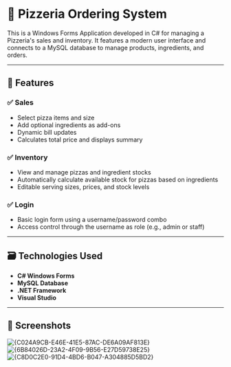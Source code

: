 # 🍕 Pizzeria Ordering System

This is a Windows Forms Application developed in C# for managing a Pizzeria's sales and inventory. It features a modern user interface and connects to a MySQL database to manage products, ingredients, and orders.

---

## 🔧 Features

### ✅ Sales
- Select pizza items and size
- Add optional ingredients as add-ons
- Dynamic bill updates
- Calculates total price and displays summary

### ✅ Inventory
- View and manage pizzas and ingredient stocks
- Automatically calculate available stock for pizzas based on ingredients
- Editable serving sizes, prices, and stock levels

### ✅ Login
- Basic login form using a username/password combo
- Access control through the username as role (e.g., admin or staff)

---

## 🗃️ Technologies Used

- **C# Windows Forms**
- **MySQL Database**
- **.NET Framework**
- **Visual Studio**

---

## 📸 Screenshots
![{C024A9CB-E46E-41E5-87AC-DE6A09AF813E}](https://github.com/user-attachments/assets/4812442a-4206-49d3-a90e-65c7751b5e14)
![{6B84026D-23A2-4F09-9B56-E27D59738E25}](https://github.com/user-attachments/assets/d483d2dc-7157-498c-9bbb-7cfac705ad52)
![{C8D0C2E0-91D4-4BD6-B047-A304885D5BD2}](https://github.com/user-attachments/assets/3c60ff69-e519-4817-a28e-3068eb632512)
